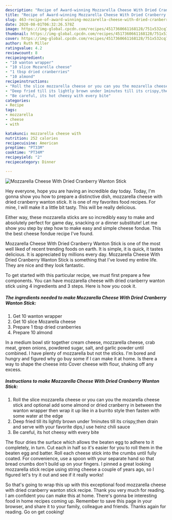 ```yaml
---
description: "Recipe of Award-winning Mozzarella Cheese With Dried Cranberry Wanton Stick"
title: "Recipe of Award-winning Mozzarella Cheese With Dried Cranberry Wanton Stick"
slug: 463-recipe-of-award-winning-mozzarella-cheese-with-dried-cranberry-wanton-stick
date: 2020-08-01T06:32:26.578Z
image: https://img-global.cpcdn.com/recipes/4517360661168128/751x532cq70/mozzarella-cheese-with-dried-cranberry-wanton-stick-recipe-main-photo.jpg
thumbnail: https://img-global.cpcdn.com/recipes/4517360661168128/751x532cq70/mozzarella-cheese-with-dried-cranberry-wanton-stick-recipe-main-photo.jpg
cover: https://img-global.cpcdn.com/recipes/4517360661168128/751x532cq70/mozzarella-cheese-with-dried-cranberry-wanton-stick-recipe-main-photo.jpg
author: Ruth Miller
ratingvalue: 4.2
reviewcount: 8
recipeingredient:
- "10 wanton wrapper"
- "10 slice Mozarella cheese"
- "1 tbsp dried cranberries"
- "10 almond"
recipeinstructions:
- "Roll the slice mozzarella cheese or you can you the mozarella cheese stick and optional add some almond or dried cranberry in between the wanton wrapper then wrap it up like in a burrito style then fasten with some water at the edge"
- "Deep fried till its lightly brown under 1minutes till its crispy,then drain and serve with your favorite dips,I use heinz chili sauce"
- "Be careful, its hot cheesy with every bite"
categories:
- Recipe
tags:
- mozzarella
- cheese
- with

katakunci: mozzarella cheese with 
nutrition: 252 calories
recipecuisine: American
preptime: "PT33M"
cooktime: "PT34M"
recipeyield: "2"
recipecategory: Dinner

---
```



![Mozzarella Cheese With Dried Cranberry Wanton Stick](https://img-global.cpcdn.com/recipes/4517360661168128/751x532cq70/mozzarella-cheese-with-dried-cranberry-wanton-stick-recipe-main-photo.jpg)

Hey everyone, hope you are having an incredible day today. Today, I'm gonna show you how to prepare a distinctive dish, mozzarella cheese with dried cranberry wanton stick. It is one of my favorites food recipes. For mine, I will make it a little bit tasty. This will be really delicious.

Either way, these mozzarella sticks are so incredibly easy to make and absolutely perfect for game day, snacking or a dinner substitute! Let me show you step by step how to make easy and simple cheese fondue. This the best cheese fondue recipe I&#39;ve found.

Mozzarella Cheese With Dried Cranberry Wanton Stick is one of the most well liked of recent trending foods on earth. It is simple, it is quick, it tastes delicious. It is appreciated by millions every day. Mozzarella Cheese With Dried Cranberry Wanton Stick is something that I've loved my entire life. They are nice and they look fantastic.


To get started with this particular recipe, we must first prepare a few components. You can have mozzarella cheese with dried cranberry wanton stick using 4 ingredients and 3 steps. Here is how you cook it.

<!--inarticleads1-->

##### The ingredients needed to make Mozzarella Cheese With Dried Cranberry Wanton Stick:

1. Get 10 wanton wrapper
1. Get 10 slice Mozarella cheese
1. Prepare 1 tbsp dried cranberries
1. Prepare 10 almond


In a medium bowl stir together cream cheese, mozzarella cheese, crab meat, green onions, powdered sugar, salt, and garlic powder until combined. I have plenty of mozzarella but not the sticks. I&#39;m bored and hungry and figured why go buy some if I can make it at home. Is there a way to shape the cheese into Cover cheese with flour, shaking off any excess. 

<!--inarticleads2-->

##### Instructions to make Mozzarella Cheese With Dried Cranberry Wanton Stick:

1. Roll the slice mozzarella cheese or you can you the mozarella cheese stick and optional add some almond or dried cranberry in between the wanton wrapper then wrap it up like in a burrito style then fasten with some water at the edge
1. Deep fried till its lightly brown under 1minutes till its crispy,then drain and serve with your favorite dips,I use heinz chili sauce
1. Be careful, its hot cheesy with every bite


The flour dries the surface which allows the beaten egg to adhere to it completely, in turn. Cut each in half so it&#39;s easier for you to roll them in the beaten egg and batter. Roll each cheese stick into the crumbs until fully coated. For convenience, use a spoon with your separate hand so that bread crumbs don&#39;t build up on your fingers. I pinned a great looking mozzarella stick recipe using string cheese a couple of years ago, so I figured let&#39;s try it out and see if it really works! 

So that's going to wrap this up with this exceptional food mozzarella cheese with dried cranberry wanton stick recipe. Thank you very much for reading. I am confident you can make this at home. There's gonna be interesting food in home recipes coming up. Remember to save this page in your browser, and share it to your family, colleague and friends. Thanks again for reading. Go on get cooking!
